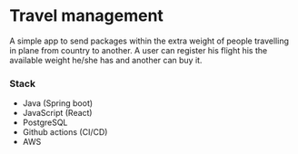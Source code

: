 # Travel management

A simple app to send packages within the extra weight of
people travelling in plane from country to another.
A user can register his flight his the available weight he/she has
and another can buy it.

### Stack

- Java (Spring boot)
- JavaScript (React)
- PostgreSQL
- Github actions (CI/CD)
- AWS
